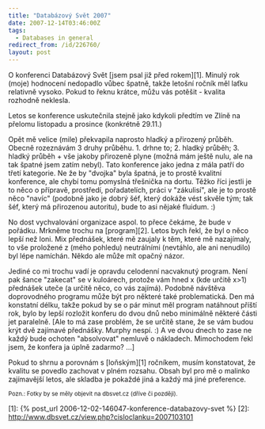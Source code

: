 ```yaml
---
title: "Databázový Svět 2007"
date: 2007-12-14T03:46:00Z
tags:
  - Databases in general
redirect_from: /id/226760/
layout: post
---
```

O konferenci Databázový Svět [jsem psal již před rokem][1]. Minulý rok (moje) hodnocení nedopadlo vůbec špatně, takže letošní ročník měl laťku relativně vysoko. Pokud to řeknu krátce, můžu vás potěšit - kvalita rozhodně neklesla.

Letos se konference uskutečnila stejně jako kdykoli předtím ve Zlíně na přelomu listopadu a prosince (konkrétně 29.11.)

Opět mě velice (mile) překvapila naprosto hladký a přirozený průběh. Obecně rozeznávám 3 druhy průběhu. 1. drhne to; 2. hladký průběh; 3. hladký průběh + vše jakoby přirozeně plyne (možná mám ještě nulu, ale na tak špatné jsem zatím nebyl). Tato konference jako jedna z mála patří do třetí kategorie. Ne že by "dvojka" byla špatná, je to prostě kvalitní konference, ale chybí tomu pomyslná třešnička na dortu. Těžko říci jestli je to něco o přípravě, prostředí, pořadatelích, práci v "zákulisí", ale je to prostě něco "navíc" (podobně jako je dobrý šéf, který dokáže vést skvěle tým; tak šéf, který má přirozenou autoritu), bude to asi nějaké fluidum. :)

No dost vychvalování organizace aspol. to přece čekáme, že bude v pořádku. Mrkněme trochu na [program][2]. Letos bych řekl, že byl o něco lepší než loni. Mix přednášek, které mě zaujaly k těm, které mě nazajímaly, to vše proložené z (mého pohledu) neutrálními (nevtáhlo, ale ani nenudilo) byl lépe namíchán. Někdo ale může mít opačný názor.

Jediné co mi trochu vadí je opravdu celodenní nacvaknutý program. Není pak šance "zakecat" se v kuloárech, protože vám hned x (kde určitě x>1) přednášek uteče (a určitě něco, co vás zajímá). Podobně návštěva doprovodného programu může být pro některé také problematická. Den má konstatní délku, takže pokud by se o pár minut měl program natáhnout příští rok, bylo by lepší rozložit konferu do dvou dnů nebo minimálně některé části jet paralelně. [Ale to má zase problém, že se určitě stane, že se vám budou krýt dvě zajímavé přednášky. Murphy nespí. :) A ve dvou dnech to zase ne každý bude ochoten "absolvovat" nemluvě o nákladech. Mimochodem řekl jsem, že konfera ja úplně zadarmo? ...]

Pokud to shrnu a porovnám s [loňským][1] ročníkem, musím konstatovat, že kvalitu se povedlo zachovat v plném rozsahu. Obsah byl pro mě o malinko zajímavější letos, ale skladba je pokaždé jiná a každý má jiné preference.

<small>Pozn.: Fotky by se měly objevit na dbsvet.cz (dříve či později).</small>

[1]: {% post_url 2006-12-02-146047-konference-databazovy-svet %}
[2]: http://www.dbsvet.cz/view.php?cisloclanku=2007103101
